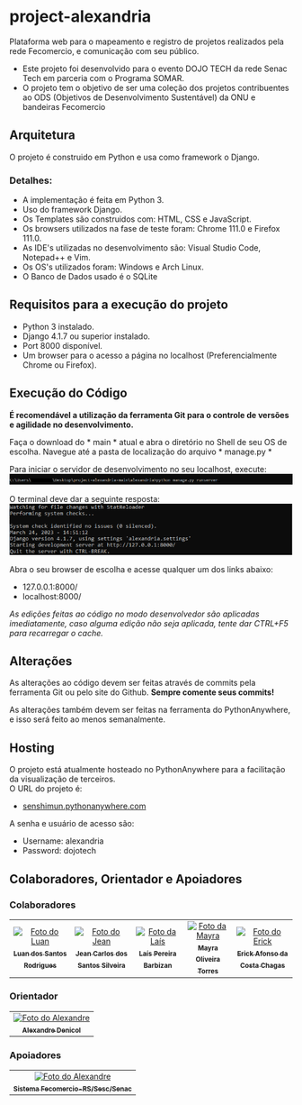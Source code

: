 # project-alexandria

Plataforma web para o mapeamento e registro de projetos realizados pela rede Fecomercio, e comunicação com seu público.

* Este projeto foi desenvolvido para o evento DOJO TECH da rede Senac Tech em parceria com o Programa SOMAR.
* O projeto tem o objetivo de ser uma coleção dos projetos contribuentes ao ODS (Objetivos de Desenvolvimento Sustentável) da ONU e bandeiras Fecomercio


## Arquitetura

O projeto é construido em Python e usa como framework o Django.

### Detalhes:

* A implementação é feita em Python 3.
* Uso do framework Django.
* Os Templates são construidos com: HTML, CSS e JavaScript.
* Os browsers utilizados na fase de teste foram: Chrome 111.0 e Firefox 111.0.
* As IDE's utilizadas no desenvolvimento são: Visual Studio Code, Notepad++ e Vim.
* Os OS's utilizados foram: Windows e Arch Linux.
* O Banco de Dados usado é o SQLite

## Requisitos para a execução do projeto

* Python 3 instalado.
* Django 4.1.7 ou superior instalado.
* Port 8000 disponível.
* Um browser para o acesso a página no localhost (Preferencialmente Chrome ou Firefox).

## Execução do Código

**É recomendável a utilização da ferramenta Git para o controle de versões e agilidade no desenvolvimento.**

Faça o download do * main * atual e abra o diretório no Shell de seu OS de escolha.
Navegue até a pasta de localização do arquivo * manage.py *

Para iniciar o servidor de desenvolvimento no seu localhost, execute:
<br><img src="command.png" alt="python manage.py runserver">

O terminal deve dar a seguinte resposta:
<br><img src="example.png" alt="example"><br>

Abra o seu browser de escolha e acesse qualquer um dos links abaixo:
* 127.0.0.1:8000/
* localhost:8000/

*As edições feitas ao código no modo desenvolvedor são aplicadas imediatamente, caso alguma edição não seja aplicada, tente dar CTRL+F5 para recarregar o cache.*

## Alterações

As alterações ao código devem ser feitas através de commits pela ferramenta Git ou pelo site do Github.
**Sempre comente seus commits!**

As alterações também devem ser feitas na ferramenta do PythonAnywhere, e isso será feito ao menos semanalmente.

## Hosting

O projeto está atualmente hosteado no PythonAnywhere para a facilitação da visualização de terceiros. <br>
O URL do projeto é:
* <a href="http://senshimun.pythonanywhere.com/">senshimun.pythonanywhere.com</a>

A senha e usuário de acesso são:

* Username: alexandria
* Password: dojotech

## Colaboradores, Orientador e Apoiadores

### Colaboradores

<table>
  <tr>
    <td align="center">
      <a href="#">
        <img src="https://avatars.githubusercontent.com/u/113078036?v=4" width="100px;" alt="Foto do Luan"/><br>
        <sub>
          <b>Luan dos Santos Rodrigues</b>
        </sub>
      </a>
    </td>
    <td align="center">
      <a href="#">
        <img src="https://avatars.githubusercontent.com/u/128070916?v=4" width="100px;" alt="Foto do Jean"/><br>
        <sub>
          <b>Jean Carlos dos Santos Silveira</b>
        </sub>
      </a>
    </td>
    <td align="center">
      <a href="#">
        <img src="https://avatars.githubusercontent.com/u/128085739?v=4" width="100px;" alt="Foto da Laís"/><br>
        <sub>
          <b>Laís Pereira Barbizan</b>
        </sub>
      </a>
    </td>
        <td align="center">
      <a href="#">
        <img src="https://avatars.githubusercontent.com/u/128161346?v=4" width="100px;" alt="Foto da Mayra"/><br>
        <sub>
          <b>Mayra Oliveira Torres</b>
        </sub>
      </a>
    </td>
        <td align="center">
      <a href="#">
        <img src="https://avatars.githubusercontent.com/u/36458464?v=4" width="100px;" alt="Foto do Erick"/><br>
        <sub>
          <b>Erick Afonso da Costa Chagas</b>
        </sub>
      </a>
    </td>
  </tr>
</table>

### Orientador

<table>
  <tr>
        <td align="center">
      <a href="#">
        <img src="https://media.licdn.com/dms/image/C4D03AQGQgfToKuWo-g/profile-displayphoto-shrink_400_400/0/1668117493587?e=1684972800&v=beta&t=wPUs15Hy78MlJ2rDnRaeG3lwQgyfEWDefqjWTcecjZI" width="100px;" alt="Foto do Alexandre"/><br>
        <sub>
          <b>Alexandre Denicol</b>
        </sub>
      </a>
    </td>
  </tr>
</table>

### Apoiadores

<table>
  <tr>
        <td align="center">
      <a href="#">
        <img src="https://www.fecomercio-rs.org.br/assets/layout/images/logo_fecomercio.png" width="200px;" alt="Foto do Alexandre"/><br>
        <sub>
          <b>Sistema Fecomercio-RS/Sesc/Senac</b>
        </sub>
      </a>
    </td>
  </tr>
</table>
